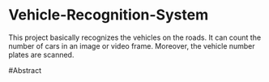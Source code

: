 # Vehicle-Recognition-System
This project basically recognizes the vehicles on the roads. It can count the number of cars in an image or video frame. Moreover, the vehicle number plates are scanned.

#Abstract

